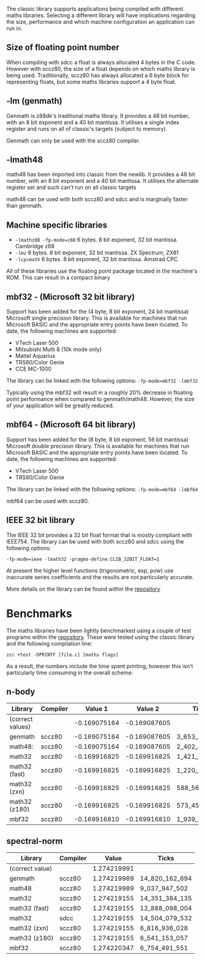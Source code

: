 The classic library supports applications being compiled with different maths libraries. Selecting a different library will have implications regarding the size, performance and which machine configuration an application can run in.

## Size of floating point number

When compiling with sdcc a float is always allocated 4 bytes in the C code. However with sccz80, the size of a float depends on which maths library is being used. Traditionally, sccz80 has always allocated a 6 byte block for representing floats, but some maths libraries support a 4 byte float.

## -lm (genmath)

Genmath is z88dk's traditional maths library. It provides a 48 bit number, with an 8 bit exponent and a 40 bit mantissa. It utilises a single index register and runs on all of classic's targets (subject to memory).

Genmath can only be used with the sccz80 compiler.

## -lmath48

math48 has been imported into classic from the newlib. It provides a 48 bit number, with an 8 bit exponent and a 40 bit mantissa. It utilises the alternate register set and such can't run on all classic targets

math48 can be used with both sccz80 and sdcc and is marginally faster than genmath.

## Machine specific libraries

* `-lmathz88 -fp-mode=z88` 6 bytes. 8 bit exponent, 32 bit mantissa. Cambridge z88
* `-lmz` 6 bytes. 8 bit exponent, 32 bit mantissa. ZX Spectrum, ZX81 
* `-lcpcmath` 6 bytes. 8 bit exponent, 32 bit mantissa. Amstrad CPC

All of these libraries use the floating point package located in the machine's ROM. This can result in a compact binary

## mbf32 - (Microsoft 32 bit library)

Support has been added for the (4 byte, 8 bit exponent, 24 bit mantissa) Microsoft single precision library. This is available for machines that run Microsoft BASIC and the appropriate entry points have been located. To date, the following machines are supported:

* VTech Laser 500
* Mitsubishi Multi 8 (10k mode only)
* Mattel Aquarius
* TRS80/Color Genie
* CCE MC-1000

The library can be linked with the following options: `-fp-mode=mbf32 -lmbf32`

Typically using the mbf32 will result in a roughly 20% decrease in floating point performance when compared to genmath/math48. However, the size of your application will be greatly reduced.

## mbf64 - (Microsoft 64 bit library)

Support has been added for the (8 byte, 8 bit exponent, 56 bit mantissa) Microsoft double precision library. This is available for machines that run Microsoft BASIC and the appropriate entry points have been located. To date, the following machines are supported:

* VTech Laser 500
* TRS80/Color Genie

The library can be linked with the following options: `-fp-mode=mbf64 -lmbf64`

mbf64 can be used with sccz80.

## IEEE 32 bit library

The IEEE 32 bit provides a 32 bit float format that is mostly compliant with IEEE754. The library can be used with both sccz80 and sdcc using the following options:

`-fp-mode=ieee -lmath32 -pragma-define:CLIB_32BIT_FLOAT=1`

At present the higher level functions (trigonometric, exp, pow) use inaccurate series coefficients and the results are not particularly accurate.

More details on the library can be found within the [repository](https://github.com/z88dk/z88dk/tree/master/libsrc/_DEVELOPMENT/math/float/math32)

# Benchmarks

The maths libraries have been lightly benchmarked using a couple of test programs within the [repository](https://github.com/z88dk/z88dk/tree/master/libsrc/_DEVELOPMENT/EXAMPLES/benchmarks). These were tested using the classic library and the following compilation line:

`zcc +test -DPRINTF [file.c] [maths flags]`

As a result, the numbers include the time spent printing, however this isn't particularly time consuming in the overall scheme:

## n-body

Library         | Compiler | Value 1       | Value 2       | Ticks
-|-|-|-|-
(correct values)|          | -0.169075164  | -0.169087605
genmath         | sccz80   | -0.169075164  | -0.169087605  | 3_653_110_339
math48:         | sccz80   | -0.169075164  | -0.169087605  | 2_402_452_612
math32          | sccz80   | -0.169916825  | -0.169916825  | 1_421_202_271
math32 (fast)   | sccz80   | -0.169916825  | -0.169916825  | 1_220_379_474
math32 (zxn)    | sccz80   | -0.169916825  | -0.169916825  |   588_564_918
math32 (z180)   | sccz80   | -0.169916825  | -0.169916825  |   573_455_345
mbf32           | sccz80   | -0.169916810  | -0.169916810  | 1_939_334_701

## spectral-norm

Library         | Compiler |  Value         | Ticks
-|-|-|-
(correct value) |          | 1.274219991
genmath         | sccz80   | 1.274219989   | 14_820_162_694
math48          | sccz80   | 1.274219989   |  9_037_947_502
math32          | sccz80   | 1.274219155   | 14_351_384_135
math32 (fast)   | sccz80   | 1.274219155   | 12_888_098_004
math32          | sdcc     | 1.274219155   | 14_504_079_532
math32 (zxn)    | sccz80   | 1.274219155   |  6_816_936_028
math32 (z180)   | sccz80   | 1.274219155   |  6_541_153_057
mbf32           | sccz80   | 1.274220347   |  6_754_491_551
